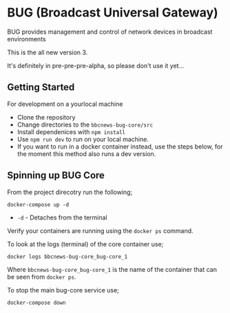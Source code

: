 # BUG (Broadcast Universal Gateway)

BUG provides management and control of network devices in broadcast environments

This is the all new version 3.

It's definitely in pre-pre-pre-alpha, so please don't use it yet...

## Getting Started

For development on a yourlocal machine

* Clone the repository
* Change directories to the `bbcnews-bug-core/src`
* Install dependenices with `npm install`
* Use `npm run dev` to run on your local machine.
* If you want to run in a docker container instead, use the steps below, for the moment this method also runs a dev version.

## Spinning up BUG Core

From the project direcotry run the following;

`docker-compose up -d`

* `-d` - Detaches from the terminal

Verify your containers are running using the `docker ps` command.

To look at the logs (terminal) of the core container use;

`docker logs bbcnews-bug-core_bug-core_1`

Where `bbcnews-bug-core_bug-core_1` is the name of the container that can be seen from `docker ps`.

To stop the main bug-core service use;

`docker-compose down`